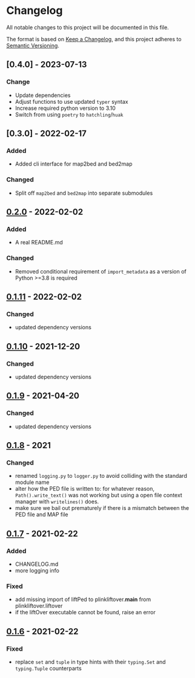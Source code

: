 # Changelog

All notable changes to this project will be documented in this file.

The format is based on [Keep a Changelog](https://keepachangelog.com/en/1.0.0/),
and this project adheres to [Semantic Versioning](https://semver.org/spec/v2.0.0.html).

## [0.4.0] - 2023-07-13

### Change

- Update dependencies
- Adjust functions to use updated `typer` syntax
- Increase required python version to 3.10
- Switch from using `poetry` to `hatchling`/`huak`


## [0.3.0] - 2022-02-17

### Added

- Added cli interface for map2bed and bed2map

### Changed

- Split off `map2bed` and `bed2map` into separate submodules

## [0.2.0] - 2022-02-02

### Added

- A real README.md

### Changed

- Removed conditional requirement of `import_metadata` as a version of Python >=3.8 is required

## [0.1.11] - 2022-02-02

### Changed

- updated dependency versions

## [0.1.10] - 2021-12-20

### Changed

- updated dependency versions


## [0.1.9] - 2021-04-20

### Changed

- updated dependency versions

## [0.1.8] - 2021

### Changed

- renamed `logging.py` to `logger.py` to avoid colliding with the standard module name
- alter how the PED file is written to: for whatever reason, `Path().write_text()` was not working
  but using a open file context manager with `writelines()` does.
- make sure we bail out prematurely if there is a mismatch between the PED file and MAP file

## [0.1.7] - 2021-02-22

### Added

- CHANGELOG.md
- more logging info

### Fixed

- add missing import of liftPed to plinkliftover.__main__ from plinkliftover.liftover
- if the liftOver executable cannot be found, raise an error

## [0.1.6] - 2021-02-22

### Fixed

- replace `set` and `tuple` in type hints with their `typing.Set` and `typing.Tuple` counterparts

[0.2.0]: https://github.com/olivierlacan/keep-a-changelog/compare/0.1.11...0.2.0
[0.1.11]: https://github.com/olivierlacan/keep-a-changelog/compare/0.1.10...0.1.11
[0.1.10]: https://github.com/olivierlacan/keep-a-changelog/compare/0.1.9...0.1.10
[0.1.9]: https://github.com/olivierlacan/keep-a-changelog/compare/0.1.8...0.1.9
[0.1.8]: https://github.com/olivierlacan/keep-a-changelog/compare/0.1.7...0.1.8
[0.1.7]: https://github.com/olivierlacan/keep-a-changelog/compare/0.1.6...0.1.7
[0.1.6]: https://github.com/olivierlacan/keep-a-changelog/compare/0.1.6...0.1.6
[0.1.5]: https://github.com/olivierlacan/keep-a-changelog/releases/tag/0.1.5

